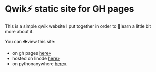 # Qwik⚡️ static site for GH pages

This is a simple qwik website I put together in order to 🧠learn a little bit more about it. 

You can 👁view this site:
 - on gh pages [here&raquo;](https://marmadilemanteater.github.io)
 - hosted on linode [here&raquo;](https://qwik.marmadilemanteater.dev)
 - on pythonanywhere [here&raquo;](https://marmadilemanteater.pythonanywhere.com)
